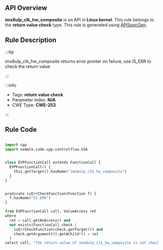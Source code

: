 ---
---


## API Overview
**imx8ulp_clk_hw_composite** is an API in **Linux kernel**. This rule belongs to the **return value check** type. This rule is generated using [APISpecGen](../../tools/APISpecGen).
## Rule Description

:::tip

imx8ulp_clk_hw_composite returns error pointer on failure, use IS_ERR to check the return value

:::

:::info

- Tags: **return value check**
- Parameter Index: **N/A**
- CWE Type: **CWE-253**

:::

## Rule Code
```python

import cpp
import semmle.code.cpp.controlflow.SSA


class EVPFunctionCall extends FunctionCall {
  EVPFunctionCall() {
    this.getTarget().hasName("imx8ulp_clk_hw_composite")
  }
}


predicate isErrCheckFunction(Function f) {
  f.hasName("IS_ERR") 
}

from EVPFunctionCall call, ValueAccess ret
where
  ret = call.getAnAccess() and
  not exists(FunctionCall check |
    isErrCheckFunction(check.getTarget()) and
    check.getArgument(0).getAChild*() = ret
  )
select call, "The return value of imx8ulp_clk_hw_composite is not checked with IS_ERR."
    
```